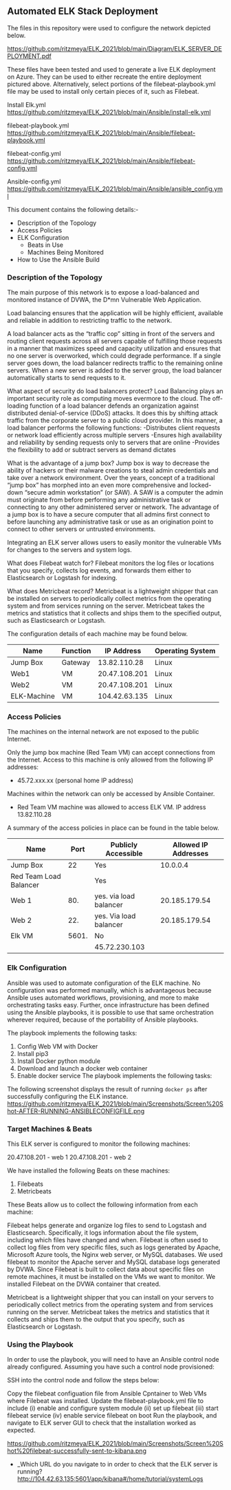 ## Automated ELK Stack Deployment

The files in this repository were used to configure the network depicted below.

https://github.com/ritzmeya/ELK_2021/blob/main/Diagram/ELK_SERVER_DEPLOYMENT.pdf

These files have been tested and used to generate a live ELK deployment on Azure. They can be used to either recreate the entire deployment pictured above. Alternatively, select portions of the filebeat-playbook.yml file may be used to install only certain pieces of it, such as Filebeat.

Install Elk.yml
https://github.com/ritzmeya/ELK_2021/blob/main/Ansible/install-elk.yml

filebeat-playbook.yml
https://github.com/ritzmeya/ELK_2021/blob/main/Ansible/filebeat-playbook.yml

filebeat-config.yml
https://github.com/ritzmeya/ELK_2021/blob/main/Ansible/filebeat-config.yml

Ansible-config.yml
https://github.com/ritzmeya/ELK_2021/blob/main/Ansible/ansible_config.yml

This document contains the following details:-
- Description of the Topology
- Access Policies
- ELK Configuration
  - Beats in Use
  - Machines Being Monitored
- How to Use the Ansible Build


### Description of the Topology

The main purpose of this network is to expose a load-balanced and monitored instance of DVWA, the D*mn Vulnerable Web Application.

Load balancing ensures that the application will be highly efficient, available and reliable in addition to restricting traffic to the network.

A load balancer acts as the “traffic cop” sitting in front of the servers and routing client requests across all servers capable of fulfilling those requests in a manner that maximizes speed and capacity utilization and ensures that no one server is overworked, which could degrade performance. If a single server goes down, the load balancer redirects traffic to the remaining online servers. When a new server is added to the server group, the load balancer automatically starts to send requests to it.

What aspect of security do load balancers protect? 
Load Balancing plays an important security role as computing moves evermore to the cloud. The off-loading function of a load balancer defends an organization against distributed denial-of-service (DDoS) attacks. It does this by shifting attack traffic from the corporate server to a public cloud provider. In this manner, a load balancer performs the following functions:
-Distributes client requests or network load efficiently across multiple servers
-Ensures high availability and reliability by sending requests only to servers that are online
-Provides the flexibility to add or subtract servers as demand dictates

What is the advantage of a jump box?
Jump box is way to decrease the ability of hackers or their malware creations to steal admin credentials and take over a network environment. Over the years, concept of a traditional “jump box” has morphed into an even more comprehensive and locked-down “secure admin workstation” (or SAW). A SAW is a computer the admin must originate from before performing any administrative task or connecting to any other administered server or network.
The advantage of a jump box is to have a secure computer that all admins first connect to before launching any administrative task or use as an origination point to connect to other servers or untrusted environments. 

Integrating an ELK server allows users to easily monitor the vulnerable VMs for changes to the servers and system logs.

What does Filebeat watch for?
Filebeat monitors the log files or locations that you specify, collects log events, and forwards them either to Elasticsearch or Logstash for indexing.

What does Metricbeat record?
Metricbeat is a lightweight shipper that can be installed on servers to periodically collect metrics from the operating system and from services running on the server. Metricbeat takes the metrics and statistics that it collects and ships them to the specified output, such as Elasticsearch or Logstash.

The configuration details of each machine may be found below.

| Name        | Function | IP Address     | Operating System |
|-------------|----------|----------------|------------------|
| Jump Box    | Gateway  |13.82.110.28    |    Linux         |
| Web1        |  VM      |20.47.108.201   |    Linux         |
| Web2        |  VM      |20.47.108.201   |    Linux         |
| ELK-Machine |  VM      |104.42.63.135   |    Linux         |

### Access Policies

The machines on the internal network are not exposed to the public Internet. 

Only the jump box machine (Red Team VM) can accept connections from the Internet. Access to this machine is only allowed from the following IP addresses:
- 45.72.xxx.xx (personal home IP address)

Machines within the network can only be accessed by Ansible Container.
- Red Team VM machine was allowed to access ELK VM. IP address 13.82.110.28

A summary of the access policies in place can be found in the table below.

| Name                   |Port | Publicly Accessible  | Allowed IP Addresses |
|------------------------|-----|----------------------|----------------------|
|Jump Box                |22   | Yes                  | 10.0.0.4             |
|Red Team Load Balancer  |     |Yes                   |                      |
|Web 1                   |80.  |yes. via load balancer|20.185.179.54         |
|Web 2                   |22.  |yes. Via load balancer|20.185.179.54         |
|Elk VM                  |5601.| No                   |                      |
|                        |     |45.72.230.103         |                      |

### Elk Configuration

Ansible was used to automate configuration of the ELK machine. No configuration was performed manually, which is advantageous because
Ansible uses automated workflows, provisioning, and more to make orchestrating tasks easy. Further, once infrastructure has been defined using the Ansible playbooks, it is possible to use that same orchestration wherever required, because of the portability of Ansible playbooks.

The playbook implements the following tasks:
1. Config Web VM with Docker
2. Install pip3
3. Install Docker python module
4. Download and launch a docker web container
5. Enable docker service
The playbook implements the following tasks:

The following screenshot displays the result of running `docker ps` after successfully configuring the ELK instance.
https://github.com/ritzmeya/ELK_2021/blob/main/Screenshots/Screen%20Shot-AFTER-RUNNING-ANSIBLECONFIGFILE.png


### Target Machines & Beats
This ELK server is configured to monitor the following machines: 

20.47.108.201 - web 1
20.47.108.201 - web 2

We have installed the following Beats on these machines:
1. Filebeats
2. Metricbeats 

These Beats allow us to collect the following information from each machine:

Filebeat helps generate and organize log files to send to Logstash and Elasticsearch. Specifically, it logs information about the file system, including which files have changed and when. Filebeat is often used to collect log files from very specific files, such as logs generated by Apache, Microsoft Azure tools, the Nginx web server, or MySQL databases. We used filebeat to monitor the Apache server and MySQL database logs generated by DVWA. Since Filebeat is built to collect data about specific files on remote machines, it must be installed on the VMs we want to monitor. We installed Filebeat on the DVWA container that created.

Metricbeat is a lightweight shipper that you can install on your servers to periodically collect metrics from the operating system and from services running on the server. Metricbeat takes the metrics and statistics that it collects and ships them to the output that you specify, such as Elasticsearch or Logstash.

### Using the Playbook
In order to use the playbook, you will need to have an Ansible control node already configured. Assuming you have such a control node provisioned: 

SSH into the control node and follow the steps below:

Copy the filebeat configuation file from Ansible Cpntainer to Web VMs where Filebeat was installed.
Update the filebeat-playbook.yml file to include 
(i) enable and configure system module
(ii) set up filebeat
(iii) start filebeat service
(iv) enable service filebeat on boot
Run the playbook, and navigate to ELK server GUI to check that the installation worked as expected.

https://github.com/ritzmeya/ELK_2021/blob/main/Screenshots/Screen%20Shot%20filebeat-successfully-sent-to-kibana.png

- _Which URL do you navigate to in order to check that the ELK server is running?
http://104.42.63.135:5601/app/kibana#/home/tutorial/systemLogs


